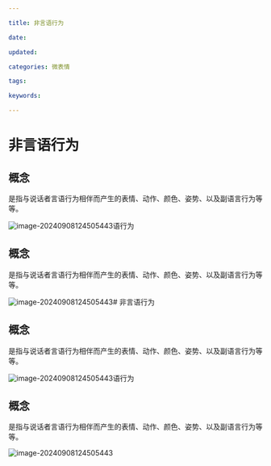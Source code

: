 ```yaml
---

title: 非言语行为

date: 

updated: 

categories: 微表情

tags: 

keywords: 

---
```

#  非言语行为

## 概念

是指与说话者言语行为相伴而产生的表情、动作、颜色、姿势、以及副语言行为等等。

![image-20240908124505443](./../../TyporaImage/MicroExpression/image-20240908124505443.png)语行为

## 概念

是指与说话者言语行为相伴而产生的表情、动作、颜色、姿势、以及副语言行为等等。

![image-20240908124505443](./../../TyporaImage/MicroExpression/image-20240908124505443.png)#  非言语行为

## 概念

是指与说话者言语行为相伴而产生的表情、动作、颜色、姿势、以及副语言行为等等。

![image-20240908124505443](./../../TyporaImage/MicroExpression/image-20240908124505443.png)语行为

## 概念

是指与说话者言语行为相伴而产生的表情、动作、颜色、姿势、以及副语言行为等等。

![image-20240908124505443](./../../TyporaImage/MicroExpression/image-20240908124505443.png)